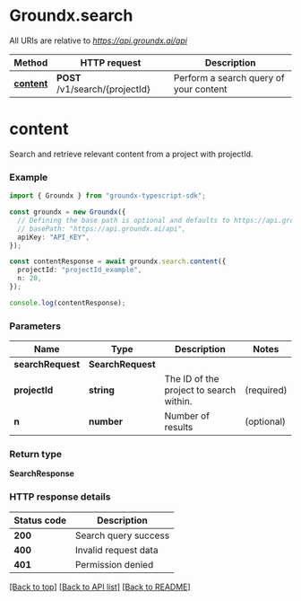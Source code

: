 # Groundx.search

All URIs are relative to *https://api.groundx.ai/api*

Method | HTTP request | Description
------------- | ------------- | -------------
[**content**](SearchApi.md#content) | **POST** /v1/search/{projectId} | Perform a search query of your content


# **content**

Search and retrieve relevant content from a project with projectId.

### Example

```typescript
import { Groundx } from "groundx-typescript-sdk";

const groundx = new Groundx({
  // Defining the base path is optional and defaults to https://api.groundx.ai/api
  // basePath: "https://api.groundx.ai/api",
  apiKey: "API_KEY",
});

const contentResponse = await groundx.search.content({
  projectId: "projectId_example",
  n: 20,
});

console.log(contentResponse);
```

### Parameters

Name | Type | Description  | Notes
------------- | ------------- | ------------- | -------------
**searchRequest** | **SearchRequest**|  |
**projectId** | **string** | The ID of the project to search within. | (required)
**n** | **number** | Number of results | (optional)

### Return type

**SearchResponse**


### HTTP response details
| Status code | Description |
|-------------|-------------|
**200** | Search query success |
**400** | Invalid request data |
**401** | Permission denied |

[[Back to top]](#) [[Back to API list]](../README.md#documentation-for-api-endpoints) [[Back to README]](../README.md)


